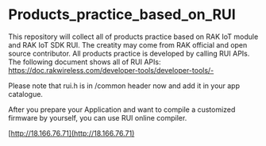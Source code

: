 # Products_practice_based_on_RUI
This repository will collect all of products practice based on RAK IoT module and RAK IoT SDK RUI. The creatity may come from RAK official and open source contributor. 
All products practice is developed by calling RUI APIs. The following document shows all of RUI APIs:  
https://doc.rakwireless.com/developer-tools/developer-tools/-


Please note that rui.h is in /common header now and add it in your app catalogue.

After you prepare your Application and want to compile a customized firmware by yourself, you can use RUI online compiler.

[http://18.166.76.71](http://18.166.76.71) 

